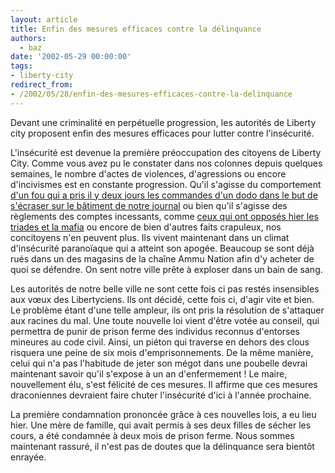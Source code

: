 ```yaml
---
layout: article
title: Enfin des mesures efficaces contre la délinquance
authors:
  - baz
date: '2002-05-29 00:00:00'
tags:
- liberty-city
redirect_from:
- /2002/05/28/enfin-des-mesures-efficaces-contre-la-delinquance
---
```


Devant une criminalité en perpétuelle progression, les autorités de Liberty city proposent enfin des mesures efficaces pour lutter contre l'insécurité.

L'insécurité est devenue la première préoccupation des citoyens de Liberty City. Comme vous avez pu le constater dans nos colonnes depuis quelques semaines, le nombre d'actes de violences, d'agressions ou encore d'incivismes est en constante progression. Qu'il s'agisse du comportement [d'un fou qui a pris il y deux jours les commandes d'un dodo dans le but de s'écraser sur le bâtiment de notre journal](http://www.liberty-tree.net/tentative-dattentat-au-liberty-tree) ou bien qu'il s'agisse des règlements des comptes incessants, comme [ceux qui ont opposés hier les triades et la mafia](http://www.liberty-tree.net/la-rencontre) ou encore de bien d'autres faits crapuleux, nos concitoyens n'en peuvent plus. Ils vivent maintenant dans un climat d'insécurité paranoïaque qui a atteint son apogée. Beaucoup se sont déjà rués dans un des magasins de la chaîne Ammu Nation afin d'y acheter de quoi se défendre. On sent notre ville prête à exploser dans un bain de sang.

Les autorités de notre belle ville ne sont cette fois ci pas restés insensibles aux vœux des Libertyciens. Ils ont décidé, cette fois ci, d'agir vite et bien. Le problème étant d'une telle ampleur, ils ont pris la résolution de s'attaquer aux racines du mal. Une toute nouvelle loi vient d'être votée au conseil, qui permettra de punir de prison ferme des individus reconnus d'entorses mineures au code civil. Ainsi, un piéton qui traverse en dehors des clous risquera une peine de six mois d'emprisonnements. De la même manière, celui qui n'a pas l'habitude de jeter son mégot dans une poubelle devrai maintenant savoir qu'il s'expose à un an d'enfermement ! Le maire, nouvellement élu, s'est félicité de ces mesures. Il affirme que ces mesures draconiennes devraient faire chuter l'insécurité d'ici à l'année prochaine.

La première condamnation prononcée grâce à ces nouvelles lois, a eu lieu hier. Une mère de famille, qui avait permis à ses deux filles de sécher les cours, a été condamnée à deux mois de prison ferme. Nous sommes maintenant rassuré, il n'est pas de doutes que la délinquance sera bientôt enrayée.